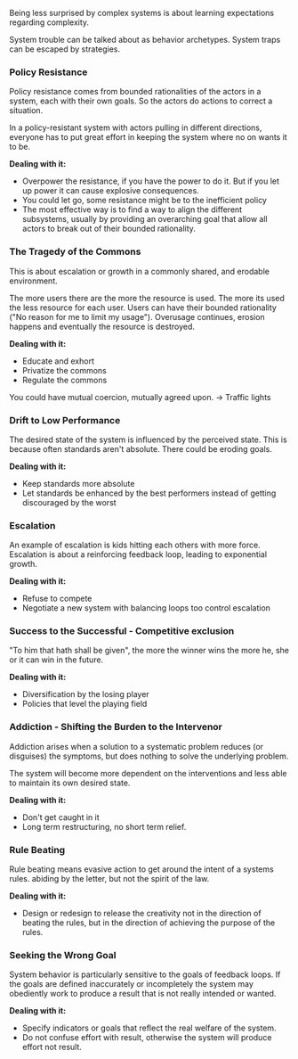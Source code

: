 Being less surprised by complex systems is about learning expectations regarding complexity. 

System trouble can be talked about as behavior archetypes. System traps can be escaped by strategies.

### Policy Resistance
Policy resistance comes from bounded rationalities of the actors in a system, each with their own goals. So the actors do actions to correct a situation.

In a policy-resistant system with actors pulling in different directions, everyone has to put great effort in keeping the system where no on wants it to be.

**Dealing with it:**
- Overpower the resistance, if you have the power to do it. But if you let up power it can cause explosive consequences.
- You could let go, some resistance might be to the inefficient policy
- The most effective way is to find a way to align the different subsystems, usually by providing an overarching goal that allow all actors to break out of their bounded rationality.

### The Tragedy of the Commons
This is about escalation or growth in a commonly shared, and erodable environment.

The more users there are the more the resource is used. The more its used the less resource for each user. Users can have their bounded rationality ("No reason for me to limit my usage"). Overusage continues, erosion happens and eventually the resource is destroyed.

**Dealing with it:**
- Educate and exhort
- Privatize the commons
- Regulate the commons

You could have mutual coercion, mutually agreed upon. -> Traffic lights
### Drift to Low Performance
The desired state of the system is influenced by the perceived state. This is because often standards aren't absolute. There could be eroding goals.

**Dealing with it:**
- Keep standards more absolute
- Let standards be enhanced by the best performers instead of getting discouraged by the worst

### Escalation
An example of escalation is kids hitting each others with more force. Escalation is about a reinforcing feedback loop, leading to exponential growth.

**Dealing with it:**
- Refuse to compete
- Negotiate a new system with balancing loops too control escalation

### Success to the Successful - Competitive exclusion
"To him that hath shall be given", the more the winner wins the more he, she or it can win in the future.

**Dealing with it:**
- Diversification by the losing player
- Policies that level the playing field

### Addiction - Shifting the Burden to the Intervenor
Addiction arises when a solution to a systematic problem reduces (or disguises) the symptoms, but does nothing to solve the underlying problem.

The system will become more dependent on the interventions and less able to maintain its own desired state.

**Dealing with it:**
- Don't get caught in it
- Long term restructuring, no short term relief.

### Rule Beating
Rule beating means evasive action to get around the intent of a systems rules. abiding by the letter, but not the spirit of the law.

**Dealing with it:**
- Design or redesign to release the creativity not in the direction of beating the rules, but in the direction of achieving the purpose of the rules.

### Seeking the Wrong Goal
System behavior is particularly sensitive to the goals of feedback loops. If the goals are defined inaccurately or incompletely the system may obediently work to produce a result that is not really intended or wanted.

**Dealing with it:**
- Specify indicators or goals that reflect the real welfare of the system. 
- Do not confuse effort with result, otherwise the system will produce effort not result.